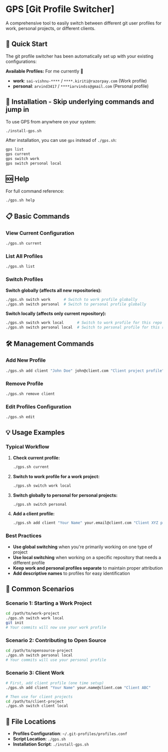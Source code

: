 # GPS [Git Profile Switcher] 

A comprehensive tool to easily switch between different git user profiles for work, personal projects, or different clients.

## 🚀 Quick Start

The git profile switcher has been automatically set up with your existing configurations:

**Available Profiles:** For me currently 🙈
- **work**: `sai-vishnu-****` / `****.kiriti@razorpay.com` (Work profile)
- **personal**: `arvind3417` / `****iarvindss@gmail.com` (Personal profile)



## 🔧 Installation - Skip underlying commands and jump in 

To use GPS from anywhere on your system:

```bash
./install-gps.sh
```

After installation, you can use `gps` instead of `./gps.sh`:

```bash
gps list
gps current
gps switch work
gps switch personal local
```

## 🆘 Help

For full command reference:
```bash
./gps.sh help
```

## 📋 Basic Commands

### View Current Configuration
```bash
./gps.sh current
```

### List All Profiles
```bash
./gps.sh list
```

### Switch Profiles

**Switch globally (affects all new repositories):**
```bash
./gps.sh switch work      # Switch to work profile globally
./gps.sh switch personal  # Switch to personal profile globally
```

**Switch locally (affects only current repository):**
```bash
./gps.sh switch work local      # Switch to work profile for this repo only
./gps.sh switch personal local  # Switch to personal profile for this repo only
```

## 🛠️ Management Commands

### Add New Profile
```bash
./gps.sh add client "John Doe" john@client.com "Client project profile"
```

### Remove Profile
```bash
./gps.sh remove client
```

### Edit Profiles Configuration
```bash
./gps.sh edit
```



## 💡 Usage Examples

### Typical Workflow

1. **Check current profile:**
   ```bash
   ./gps.sh current
   ```

2. **Switch to work profile for a work project:**
   ```bash
   ./gps.sh switch work local
   ```

3. **Switch globally to personal for personal projects:**
   ```bash
   ./gps.sh switch personal
   ```

4. **Add a client profile:**
   ```bash
   ./gps.sh add client "Your Name" your.email@client.com "Client XYZ projects"
   ```

### Best Practices

- **Use global switching** when you're primarily working on one type of project
- **Use local switching** when working on a specific repository that needs a different profile
- **Keep work and personal profiles separate** to maintain proper attribution
- **Add descriptive names** to profiles for easy identification

## 🎯 Common Scenarios

### Scenario 1: Starting a Work Project
```bash
cd /path/to/work-project
./gps.sh switch work local
git init
# Your commits will now use your work profile
```

### Scenario 2: Contributing to Open Source
```bash
cd /path/to/opensource-project
./gps.sh switch personal local
# Your commits will use your personal profile
```

### Scenario 3: Client Work
```bash
# First, add client profile (one time setup)
./gps.sh add client "Your Name" your.name@client.com "Client ABC"

# Then use for client projects
cd /path/to/client-project
./gps.sh switch client local
```

## 📂 File Locations

- **Profiles Configuration**: `~/.git-profiles/profiles.conf`
- **Script Location**: `./gps.sh`
- **Installation Script**: `./install-gps.sh`


